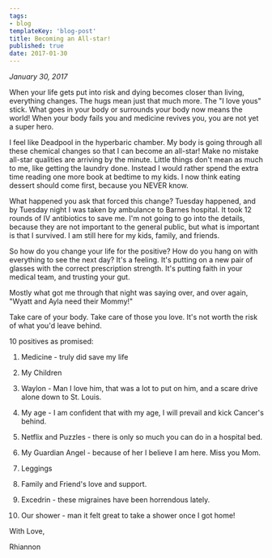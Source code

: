 ```yaml
---
tags:
- blog
templateKey: 'blog-post'
title: Becoming an All-star!
published: true
date: 2017-01-30
---
```


_January 30, 2017_

When your life gets put into risk and dying becomes closer than living, everything changes.  The hugs mean just that much more.  The "I love yous" stick.  What goes in your body or surrounds your body now means the world!  When your body fails you and medicine revives you, you are not yet a super hero.

I feel like Deadpool in the hyperbaric chamber.  My body is going through all these chemical changes so that I can become an all-star!   Make no mistake all-star qualities are arriving by the minute.  Little things don't mean as much to me, like getting the laundry done.  Instead I would rather spend the extra time reading one more book at bedtime to my kids.  I now think eating dessert should come first, because you NEVER know.

What happened you ask that forced this change?  Tuesday happened, and by Tuesday night I was taken by ambulance to Barnes hospital.  It took 12 rounds of IV antibiotics to save me.  I'm not going to go into the details, because they are not important to the general public, but what is important is that I survived.  I am still here for my kids, family, and friends.

So how do you change your life for the positive? How do you hang on with everything to see the next day? It's a feeling.  It's putting on a new pair of glasses with the correct prescription strength.  It's putting faith in your medical team, and trusting your gut.

Mostly what got me through that night was saying over, and over again, "Wyatt and Ayla need their Mommy!"

Take care of your body.  Take care of those you love.  It's not worth the risk of what you'd leave behind.

10 positives as promised:

1. Medicine - truly did save my life

2. My Children

3. Waylon - Man I love him, that was a lot to put on him, and a scare drive alone down to St. Louis.

4. My age - I am confident that with my age, I will prevail and kick Cancer's behind.

5. Netflix and Puzzles - there is only so much you can do in a hospital bed.

6. My Guardian Angel - because of her I believe I am here.  Miss you Mom.

7. Leggings

8. Family and Friend's love and support.

9. Excedrin - these migraines have been horrendous lately.

10. Our shower - man it felt great to take a shower once I got home!

With Love,

Rhiannon
